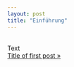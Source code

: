 ```yaml
---
layout: post
title: "Einführung"
---
```

<br>
Text

<br>
<a align="center" rel="next" class="next" href="X">Title of first post &raquo;</a>
